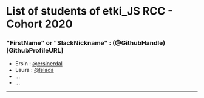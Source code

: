 # List of students of etki_JS RCC - Cohort 2020

### "FirstName" or "SlackNickname" : (@GithubHandle)[GithubProfileURL]

* Ersin : [@ersinerdal](https://github.com/ersinerdal)
* Laura :  [@lslada](https://github.com/lslada)
* ...
* ...

---
